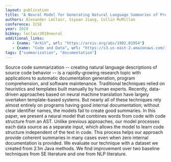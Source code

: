 ```yaml
---
layout: publication
title: "A Neural Model for Generating Natural Language Summaries of Program Subroutines"
authors: Alexander LeClair, Siyuan Jiang, Collin McMillan
conference: ICSE
year: 2019
bibkey: leclair2019neural
additional_links:
   - {name: "ArXiV", url: "https://arxiv.org/abs/1902.01954"}
   - {name: "Code and Data", url: "https://s3.us-east-2.amazonaws.com/icse2018/index.html"}
tags: ["summarization", "documentation"]
---
```

Source code summarization -- creating natural language descriptions of source code behavior -- is a rapidly-growing research topic with applications to automatic documentation generation, program comprehension, and software maintenance. Traditional techniques relied on heuristics and templates built manually by human experts. Recently, data-driven approaches based on neural machine translation have largely overtaken template-based systems. But nearly all of these techniques rely almost entirely on programs having good internal documentation; without clear identifier names, the models fail to create good summaries. In this paper, we present a neural model that combines words from code with code structure from an AST. Unlike previous approaches, our model processes each data source as a separate input, which allows the model to learn code structure independent of the text in code. This process helps our approach provide coherent summaries in many cases even when zero internal documentation is provided. We evaluate our technique with a dataset we created from 2.1m Java methods. We find improvement over two baseline techniques from SE literature and one from NLP literature.

